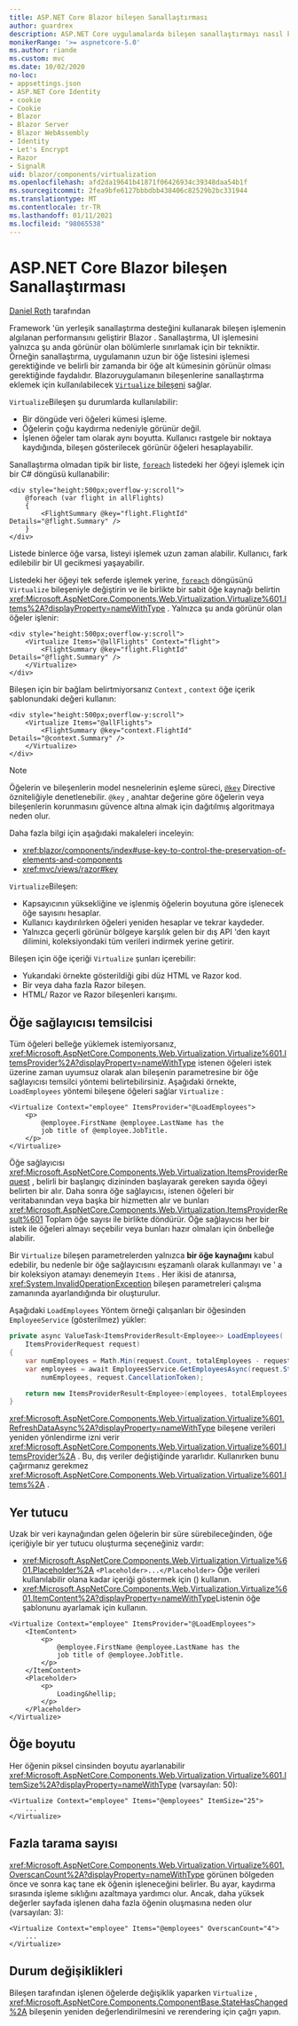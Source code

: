 ```yaml
---
title: ASP.NET Core Blazor bileşen Sanallaştırması
author: guardrex
description: ASP.NET Core uygulamalarda bileşen sanallaştırmayı nasıl kullanacağınızı öğrenin Blazor .
monikerRange: '>= aspnetcore-5.0'
ms.author: riande
ms.custom: mvc
ms.date: 10/02/2020
no-loc:
- appsettings.json
- ASP.NET Core Identity
- cookie
- Cookie
- Blazor
- Blazor Server
- Blazor WebAssembly
- Identity
- Let's Encrypt
- Razor
- SignalR
uid: blazor/components/virtualization
ms.openlocfilehash: afd2da19641b41871f06426934c39348daa54b1f
ms.sourcegitcommit: 2fea9bfe6127bbbdbb438406c82529b2bc331944
ms.translationtype: MT
ms.contentlocale: tr-TR
ms.lasthandoff: 01/11/2021
ms.locfileid: "98065538"
---
```

# <a name="aspnet-core-no-locblazor-component-virtualization"></a>ASP.NET Core Blazor bileşen Sanallaştırması

[Daniel Roth](https://github.com/danroth27) tarafından

Framework 'ün yerleşik sanallaştırma desteğini kullanarak bileşen işlemenin algılanan performansını geliştirir Blazor . Sanallaştırma, UI işlemesini yalnızca şu anda görünür olan bölümlerle sınırlamak için bir tekniktir. Örneğin sanallaştırma, uygulamanın uzun bir öğe listesini işlemesi gerektiğinde ve belirli bir zamanda bir öğe alt kümesinin görünür olması gerektiğinde faydalıdır. Blazoruygulamanın bileşenlerine sanallaştırma eklemek için kullanılabilecek [ `Virtualize` bileşeni](xref:Microsoft.AspNetCore.Components.Web.Virtualization.Virtualize%601) sağlar.

`Virtualize`Bileşen şu durumlarda kullanılabilir:

* Bir döngüde veri öğeleri kümesi işleme.
* Öğelerin çoğu kaydırma nedeniyle görünür değil.
* İşlenen öğeler tam olarak aynı boyutta. Kullanıcı rastgele bir noktaya kaydığında, bileşen gösterilecek görünür öğeleri hesaplayabilir.

Sanallaştırma olmadan tipik bir liste, [`foreach`](/dotnet/csharp/language-reference/keywords/foreach-in) listedeki her öğeyi işlemek için bir C# döngüsü kullanabilir:

```razor
<div style="height:500px;overflow-y:scroll">
    @foreach (var flight in allFlights)
    {
        <FlightSummary @key="flight.FlightId" Details="@flight.Summary" />
    }
</div>
```

Listede binlerce öğe varsa, listeyi işlemek uzun zaman alabilir. Kullanıcı, fark edilebilir bir UI gecikmesi yaşayabilir.

Listedeki her öğeyi tek seferde işlemek yerine, [`foreach`](/dotnet/csharp/language-reference/keywords/foreach-in) döngüsünü `Virtualize` bileşeniyle değiştirin ve ile birlikte bir sabit öğe kaynağı belirtin <xref:Microsoft.AspNetCore.Components.Web.Virtualization.Virtualize%601.Items%2A?displayProperty=nameWithType> . Yalnızca şu anda görünür olan öğeler işlenir:

```razor
<div style="height:500px;overflow-y:scroll">
    <Virtualize Items="@allFlights" Context="flight">
        <FlightSummary @key="flight.FlightId" Details="@flight.Summary" />
    </Virtualize>
</div>
```

Bileşen için bir bağlam belirtmiyorsanız `Context` , `context` öğe içerik şablonundaki değeri kullanın:

```razor
<div style="height:500px;overflow-y:scroll">
    <Virtualize Items="@allFlights">
        <FlightSummary @key="context.FlightId" Details="@context.Summary" />
    </Virtualize>
</div>
```

> [!NOTE]
> Öğelerin ve bileşenlerin model nesnelerinin eşleme süreci, [`@key`](xref:mvc/views/razor#key) Directive özniteliğiyle denetlenebilir. `@key` , anahtar değerine göre öğelerin veya bileşenlerin korunmasını güvence altına almak için dağıtılmış algoritmaya neden olur.
>
> Daha fazla bilgi için aşağıdaki makaleleri inceleyin:
>
> * <xref:blazor/components/index#use-key-to-control-the-preservation-of-elements-and-components>
> * <xref:mvc/views/razor#key>

`Virtualize`Bileşen:

* Kapsayıcının yüksekliğine ve işlenmiş öğelerin boyutuna göre işlenecek öğe sayısını hesaplar.
* Kullanıcı kaydırılırken öğeleri yeniden hesaplar ve tekrar kaydeder.
* Yalnızca geçerli görünür bölgeye karşılık gelen bir dış API 'den kayıt dilimini, koleksiyondaki tüm verileri indirmek yerine getirir.

Bileşen için öğe içeriği `Virtualize` şunları içerebilir:

* Yukarıdaki örnekte gösterildiği gibi düz HTML ve Razor kod.
* Bir veya daha fazla Razor bileşen.
* HTML/ Razor ve Razor bileşenleri karışımı.

## <a name="item-provider-delegate"></a>Öğe sağlayıcısı temsilcisi

Tüm öğeleri belleğe yüklemek istemiyorsanız, <xref:Microsoft.AspNetCore.Components.Web.Virtualization.Virtualize%601.ItemsProvider%2A?displayProperty=nameWithType> istenen öğeleri istek üzerine zaman uyumsuz olarak alan bileşenin parametresine bir öğe sağlayıcısı temsilci yöntemi belirtebilirsiniz. Aşağıdaki örnekte, `LoadEmployees` yöntemi bileşene öğeleri sağlar `Virtualize` :

```razor
<Virtualize Context="employee" ItemsProvider="@LoadEmployees">
    <p>
        @employee.FirstName @employee.LastName has the 
        job title of @employee.JobTitle.
    </p>
</Virtualize>
```

Öğe sağlayıcısı <xref:Microsoft.AspNetCore.Components.Web.Virtualization.ItemsProviderRequest> , belirli bir başlangıç dizininden başlayarak gereken sayıda öğeyi belirten bir alır. Daha sonra öğe sağlayıcısı, istenen öğeleri bir veritabanından veya başka bir hizmetten alır ve bunları <xref:Microsoft.AspNetCore.Components.Web.Virtualization.ItemsProviderResult%601> Toplam öğe sayısı ile birlikte döndürür. Öğe sağlayıcısı her bir istek ile öğeleri almayı seçebilir veya bunları hazır olmaları için önbelleğe alabilir.

Bir `Virtualize` bileşen parametrelerden yalnızca **bir öğe kaynağını** kabul edebilir, bu nedenle bir öğe sağlayıcısını eşzamanlı olarak kullanmayı ve ' a bir koleksiyon atamayı denemeyin `Items` . Her ikisi de atanırsa, <xref:System.InvalidOperationException> bileşen parametreleri çalışma zamanında ayarlandığında bir oluşturulur.

Aşağıdaki `LoadEmployees` Yöntem örneği çalışanları bir öğesinden `EmployeeService` (gösterilmez) yükler:

```csharp
private async ValueTask<ItemsProviderResult<Employee>> LoadEmployees(
    ItemsProviderRequest request)
{
    var numEmployees = Math.Min(request.Count, totalEmployees - request.StartIndex);
    var employees = await EmployeesService.GetEmployeesAsync(request.StartIndex, 
        numEmployees, request.CancellationToken);

    return new ItemsProviderResult<Employee>(employees, totalEmployees);
}
```

<xref:Microsoft.AspNetCore.Components.Web.Virtualization.Virtualize%601.RefreshDataAsync%2A?displayProperty=nameWithType> bileşene verileri yeniden yönlendirme izni verir <xref:Microsoft.AspNetCore.Components.Web.Virtualization.Virtualize%601.ItemsProvider%2A> . Bu, dış veriler değiştiğinde yararlıdır. Kullanırken bunu çağırmanız gerekmez <xref:Microsoft.AspNetCore.Components.Web.Virtualization.Virtualize%601.Items%2A> .

## <a name="placeholder"></a>Yer tutucu

Uzak bir veri kaynağından gelen öğelerin bir süre sürebileceğinden, öğe içeriğiyle bir yer tutucu oluşturma seçeneğiniz vardır:

* <xref:Microsoft.AspNetCore.Components.Web.Virtualization.Virtualize%601.Placeholder%2A> `<Placeholder>...</Placeholder>` Öğe verileri kullanılabilir olana kadar içeriği göstermek için () kullanın.
* <xref:Microsoft.AspNetCore.Components.Web.Virtualization.Virtualize%601.ItemContent%2A?displayProperty=nameWithType>Listenin öğe şablonunu ayarlamak için kullanın.

```razor
<Virtualize Context="employee" ItemsProvider="@LoadEmployees">
    <ItemContent>
        <p>
            @employee.FirstName @employee.LastName has the 
            job title of @employee.JobTitle.
        </p>
    </ItemContent>
    <Placeholder>
        <p>
            Loading&hellip;
        </p>
    </Placeholder>
</Virtualize>
```

## <a name="item-size"></a>Öğe boyutu

Her öğenin piksel cinsinden boyutu ayarlanabilir <xref:Microsoft.AspNetCore.Components.Web.Virtualization.Virtualize%601.ItemSize%2A?displayProperty=nameWithType> (varsayılan: 50):

```razor
<Virtualize Context="employee" Items="@employees" ItemSize="25">
    ...
</Virtualize>
```

## <a name="overscan-count"></a>Fazla tarama sayısı

<xref:Microsoft.AspNetCore.Components.Web.Virtualization.Virtualize%601.OverscanCount%2A?displayProperty=nameWithType> görünen bölgeden önce ve sonra kaç tane ek öğenin işleneceğini belirler. Bu ayar, kaydırma sırasında işleme sıklığını azaltmaya yardımcı olur. Ancak, daha yüksek değerler sayfada işlenen daha fazla öğenin oluşmasına neden olur (varsayılan: 3):

```razor
<Virtualize Context="employee" Items="@employees" OverscanCount="4">
    ...
</Virtualize>
```

## <a name="state-changes"></a>Durum değişiklikleri

Bileşen tarafından işlenen öğelerde değişiklik yaparken `Virtualize` , <xref:Microsoft.AspNetCore.Components.ComponentBase.StateHasChanged%2A> bileşenin yeniden değerlendirilmesini ve rerendering için çağrı yapın.
